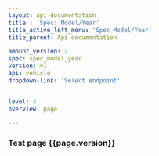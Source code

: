 ```yaml
---
layout: api-documentation
title : 'Spec: Model/Year'
title_active_left_menu: 'Spec Model/Year'
title_parent: Api documentation

amount_version: 2
spec: spec_model_year
version: v1
api: vehicle
dropdown-link: 'Select endpoint'


level: 2
overview: page

---
```



### Test page {{page.version}}


